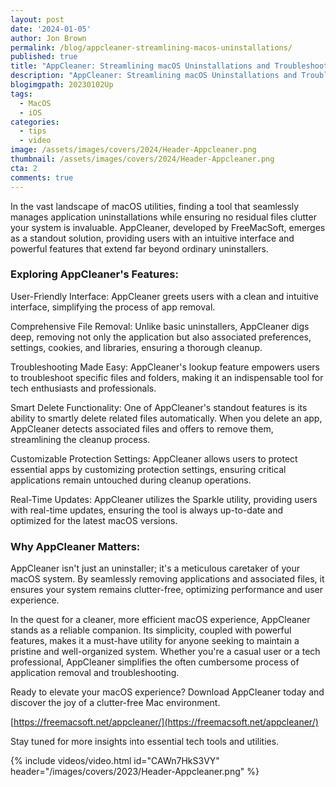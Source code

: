 ```yaml
---
layout: post
date: '2024-01-05'
author: Jon Brown
permalink: /blog/appcleaner-streamlining-macos-uninstallations/
published: true
title: "AppCleaner: Streamlining macOS Uninstallations and Troubleshooting"
description: "AppCleaner: Streamlining macOS Uninstallations and Troubleshooting"
blogimgpath: 20230102Up
tags:
  - MacOS
  - iOS
categories:
  - tips
  - video
image: /assets/images/covers/2024/Header-Appcleaner.png
thumbnail: /assets/images/covers/2024/Header-Appcleaner.png
cta: 2
comments: true
---
```

In the vast landscape of macOS utilities, finding a tool that seamlessly manages application uninstallations while ensuring no residual files clutter your system is invaluable. AppCleaner, developed by FreeMacSoft, emerges as a standout solution, providing users with an intuitive interface and powerful features that extend far beyond ordinary uninstallers.

### Exploring AppCleaner's Features:
User-Friendly Interface: AppCleaner greets users with a clean and intuitive interface, simplifying the process of app removal.

Comprehensive File Removal: Unlike basic uninstallers, AppCleaner digs deep, removing not only the application but also associated preferences, settings, cookies, and libraries, ensuring a thorough cleanup.

Troubleshooting Made Easy: AppCleaner's lookup feature empowers users to troubleshoot specific files and folders, making it an indispensable tool for tech enthusiasts and professionals.

Smart Delete Functionality: One of AppCleaner's standout features is its ability to smartly delete related files automatically. When you delete an app, AppCleaner detects associated files and offers to remove them, streamlining the cleanup process.

Customizable Protection Settings: AppCleaner allows users to protect essential apps by customizing protection settings, ensuring critical applications remain untouched during cleanup operations.

Real-Time Updates: AppCleaner utilizes the Sparkle utility, providing users with real-time updates, ensuring the tool is always up-to-date and optimized for the latest macOS versions.

### Why AppCleaner Matters:
AppCleaner isn't just an uninstaller; it's a meticulous caretaker of your macOS system. By seamlessly removing applications and associated files, it ensures your system remains clutter-free, optimizing performance and user experience.

In the quest for a cleaner, more efficient macOS experience, AppCleaner stands as a reliable companion. Its simplicity, coupled with powerful features, makes it a must-have utility for anyone seeking to maintain a pristine and well-organized system. Whether you're a casual user or a tech professional, AppCleaner simplifies the often cumbersome process of application removal and troubleshooting.

Ready to elevate your macOS experience? Download AppCleaner today and discover the joy of a clutter-free Mac environment.

[https://freemacsoft.net/appcleaner/](https://freemacsoft.net/appcleaner/)

Stay tuned for more insights into essential tech tools and utilities.

{% include videos/video.html id="CAWn7HkS3VY" header="/images/covers/2023/Header-Appcleaner.png" %}


